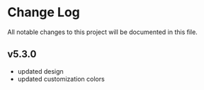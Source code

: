 # Change Log
All notable changes to this project will be documented in this file.

## v5.3.0
- updated design
- updated customization colors
